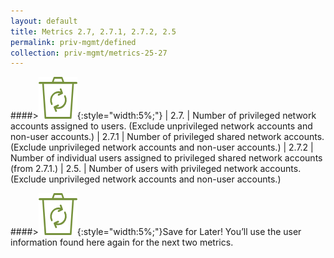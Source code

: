 ```yaml
---
layout: default
title: Metrics 2.7, 2.7.1, 2.7.2, 2.5
permalink: priv-mgmt/defined
collection: priv-mgmt/metrics-25-27
---
```

####>![Recycle logo](img/recycle.png){:style="width:5%;"}
| 2.7. | Number of privileged network accounts assigned to users. (Exclude unprivileged network accounts and non-user accounts.)
| 2.7.1 | Number of privileged shared network accounts. (Exclude unprivileged network accounts and non-user accounts.)
| 2.7.2 | Number of individual users assigned to privileged shared network accounts (from 2.7.1.)
| 2.5. | Number of users with privileged network accounts. (Exclude unprivileged network accounts and non-user accounts.)

####>![Recycle logo](img/recycle.png){:style="width:5%;"}Save for Later!
You’ll use the user information found here again for the next two metrics.
